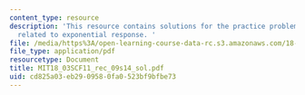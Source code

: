 ```yaml
---
content_type: resource
description: 'This resource contains solutions for the practice problem statements
  related to exponential response. '
file: /media/https%3A/open-learning-course-data-rc.s3.amazonaws.com/18-03sc-differential-equations-fall-2011/cd825a03eb2909580fa0523bf9bfbe73_MIT18_03SCF11_rec_09s14_sol.pdf
file_type: application/pdf
resourcetype: Document
title: MIT18_03SCF11_rec_09s14_sol.pdf
uid: cd825a03-eb29-0958-0fa0-523bf9bfbe73
---
```

